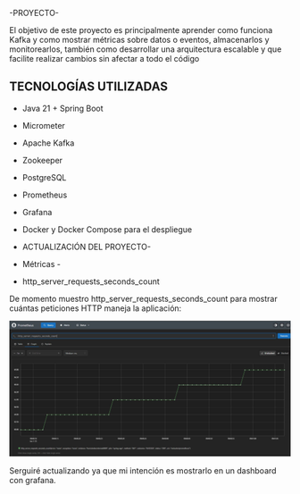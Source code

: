 -PROYECTO-

El objetivo de este proyecto es principalmente aprender como funciona Kafka y como mostrar métricas sobre datos o eventos, almacenarlos y monitorearlos, también como desarrollar una arquitectura escalable y que facilite realizar cambios sin afectar a todo el código

## TECNOLOGÍAS UTILIZADAS

- Java 21 + Spring Boot
- Micrometer 
- Apache Kafka 
- Zookeeper 
- PostgreSQL 
- Prometheus 
- Grafana 
- Docker y Docker Compose para el despliegue


- ACTUALIZACIÓN DEL PROYECTO-

- Métricas -
  
- http_server_requests_seconds_count
  
De momento muestro http_server_requests_seconds_count para mostrar cuántas peticiones HTTP maneja la aplicación:

![Prometheus graphic](images/metrica1.JPG)

Serguiré actualizando ya que mi intención es mostrarlo en un dashboard con grafana.




